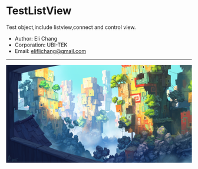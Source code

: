 # TestListView
Test object,include listview,connect and control view.<br>
* Author: Eli Chang<br>
* Corporation: UBI-TEK<br>
* Email: eliflichang@gmail.com<br>
***
![](https://github.com/BoboHezi/TestListView/raw/master/app/src/main/res/drawable/banner.png)<br>
